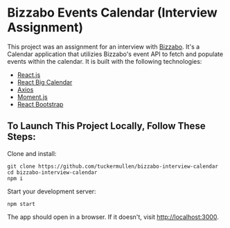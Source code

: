 # Bizzabo Events Calendar (Interview Assignment)

This project was an assignment for an interview with [Bizzabo](http://bizzabo.com/). It's a Calendar application that utilizies Bizzabo's event API to fetch and populate events within the calendar. It is built with the following technologies:

- [React.js](https://reactjs.org/)
- [React Big Calendar](https://github.com/jquense/react-big-calendar)
- [Axios](https://www.npmjs.com/package/react-axios)
- [Moment.js](https://momentjs.com/)
- [React Bootstrap](https://react-bootstrap.github.io/)

## To Launch This Project Locally, Follow These Steps:

Clone and install:

```
git clone https://github.com/tuckermullen/bizzabo-interview-calendar
cd bizzabo-interview-calendar
npm i
```

Start your development server:

```
npm start
```

The app should open in a browser. If it doesn't, visit [http://localhost:3000](http://localhost.com:3000).
